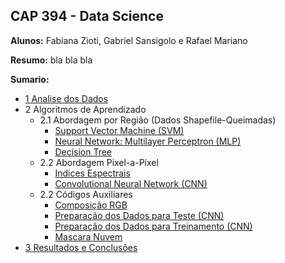 ## CAP 394 - Data Science

**Alunos:** Fabiana Zioti, Gabriel Sansigolo e Rafael Mariano

**Resumo:** bla bla bla

**Sumario:**

* [1 Analise dos Dados](https://github.com/GSansigolo/CAP-240-394/blob/master/src/analise_dados/analise.ipynb)
* 2 Algoritmos de Aprendizado
    * 2.1 Abordagem por Região (Dados Shapefile-Queimadas)
        * [Support Vector Machine (SVM)](https://github.com/GSansigolo/CAP-240-394/blob/master/src/SVM/SVM.ipynb)
        * [Neural Network: Multilayer Perceptron (MLP)](https://github.com/GSansigolo/CAP-240-394/blob/master/src/MLP/data_science.ipynb)
        * [Decision Tree](https://github.com/GSansigolo/CAP-240-394/blob/master/src/MLP/data_science.ipynb )
    * 2.2 Abordagem Pixel-a-Pixel 
        * [Indices Espectrais](https://github.com/GSansigolo/CAP-240-394/blob/master/src/landsat_8_object/NDVI-Difference.ipynb)
        * [Convolutional Neural Network (CNN)](https://github.com/GSansigolo/CAP-240-394/blob/master/src/MLP/data_science.ipynb) 
    * 2.2 Códigos Auxiliares
        * [Composição RGB](https://github.com/GSansigolo/CAP-240-394/blob/master/src/cut-areas/prepDataTest.ipynb)
        * [Preparação dos Dados para Teste (CNN)](https://github.com/GSansigolo/CAP-240-394/blob/master/src/cut-areas/prepDataTest.ipynb)
        * [Preparação dos Dados para Treinamento (CNN)](https://github.com/GSansigolo/CAP-240-394/blob/master/src/cut-areas/prepDataTrainQ.ipynb)
        * [Mascara Nuvem](https://github.com/GSansigolo/CAP-240-394/blob/master/src/cloud-mask/cloud-mask.ipynb)
* [3 Resultados e Conclusões](https://github.com/GSansigolo/CAP-240-394/blob/master/src/MLP/data_science.ipynb)

